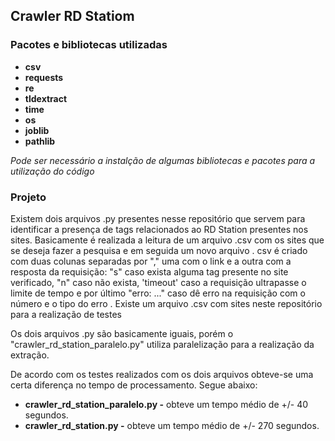 ## Crawler RD Statiom
### Pacotes e bibliotecas utilizadas
- **csv**
- **requests**
- **re**
- **tldextract**
- **time**
- **os**
- **joblib**
- **pathlib**

_Pode ser necessário a instalção de algumas bibliotecas e pacotes para a utilização do código_

### Projeto

Existem dois arquivos .py presentes nesse repositório que servem para identificar a presença de tags relacionados ao RD Station presentes nos sites. Basicamente é realizada a leitura de um arquivo .csv com os sites que se deseja fazer a pesquisa e em seguida um novo arquivo . csv é criado com duas colunas separadas por "," uma com o link e a outra com a resposta da requisição: "s" caso exista alguma tag presente no site verificado, "n" caso não exista, 'timeout' caso a requisição ultrapasse o limite de tempo e por último "erro: ..." caso dê erro na requisição com o número e o tipo do erro . Existe um arquivo .csv com sites neste repositório para a realização de testes


Os dois arquivos .py são basicamente iguais, porém o "crawler_rd_station_paralelo.py" utiliza paralelização para a realização da extração.

De acordo com os testes realizados com os dois arquivos obteve-se uma certa diferença no tempo de processamento. Segue abaixo:

- **crawler_rd_station_paralelo.py -** obteve um tempo médio de +/- 40 segundos.
- **crawler_rd_station.py -** obteve um tempo médio de +/- 270 segundos.
